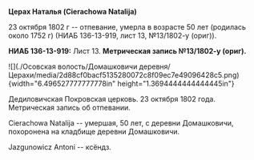 **Церах Наталья (Cierachowa Natalija)**

23 октября 1802 г -- отпевание, умерла в возрасте 50 лет (родилась около
1752 г) (НИАБ 136-13-919, лист 13, №13/1802-у (ориг)).

**НИАБ 136-13-919:** Лист 13. **Метрическая запись №13/1802-у (ориг).**

![](./Осовская волость/Домашковичи деревня/Церахи/media/2d88cf0bacf5135280072c8f09ec7e49096428c5.png){width="6.496527777777778in"
height="1.3694444444444445in"}

Дедиловичская Покровская церковь. 23 октября 1802 года. Метрическая
запись об отпевании.

Cierachowa Natalija -- умершая, 50 лет, с деревни Домашковичи,
похоронена на кладбище деревни Домашковичи.

Jazgunowicz Antoni -- ксёндз.

